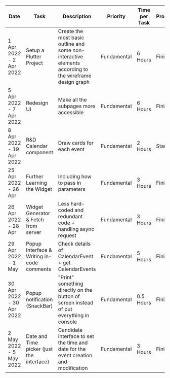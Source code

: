 |Date|Task|Description|Priority|Time per Task|Progress|Comment|
|----|----|-----------|--------|-------------|--------|-------|
|1 Apr 2022 - 2 Apr 2022|Setup a Flutter Project|Create the most basic outline and some non-interactive elements according to the wireframe design graph|Fundamental|6 Hours|Finished|This is the correct way to make the frontend|
|5 Apr 2022 - 7 Apr 2022|Redesign UI|Make all the subpages more accessible|Fundamental|6 Hours|Finished|Optimized for horizontal view|
|8 Apr 2022 - 19 Apr 2022|R&D Calendar component|Draw cards for each event|Fundamental|2 Hours|Started|Need be adaptive/responsive to screen size|
|25 Apr 2022 - 26 Apr|Further Learning the Widget|Including how to pass in parameters|Fundamental|3 Hours|Finished||
|26 Apr 2022 - 28 Apr|Widget Generator & Fetch from server|Less hard-coded and redundant code + handling async request|Fundamental|3 Hours|Finished|These fetching can be done in background so not necessary to make a loading screen|
|29 Apr 2022 - 1 May|Popup Interface & Writing in-code comments|Check details of CalendarEvent + get CalendarEvents|Fundamental|5 Hours|Finished|Still lots of hard-coded|
|30 Apr 2022 - 30 Apr 2022 |Popup notification (SnackBar)|"Print" something directly on the button of screen instead of put everything in console|Fundamental|0.5 Hours|Finished|Somehow it can only show one message at once|
|2 May 2022 - 5 May 2022 |Date and Time picker (just the interface)|Candidate interface to set the time and date for the event creation and modification|Fundamental|3 Hours|Finished|Somehow there's no single interface to do both of them & need convert the result to timestamp|